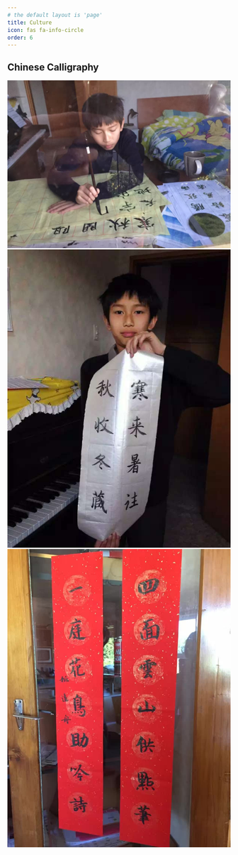 ```yaml
---
# the default layout is 'page'
title: Culture
icon: fas fa-info-circle
order: 6
---
```


## Chinese Calligraphy

![3](/assets/img/caligraphy/shufa3.jpg)
![1](/assets/img/caligraphy/shufa1.jpg)
![2](/assets/img/caligraphy/shufa2.jpg)